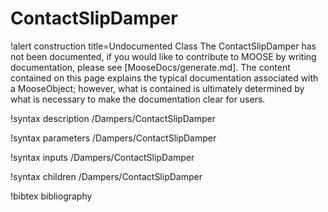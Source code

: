 <!-- MOOSE Documentation Stub: Remove this when content is added. -->

# ContactSlipDamper

!alert construction title=Undocumented Class
The ContactSlipDamper has not been documented, if you would like to contribute to MOOSE by
writing documentation, please see [MooseDocs/generate.md]. The content contained on this page explains
the typical documentation associated with a MooseObject; however, what is contained is ultimately
determined by what is necessary to make the documentation clear for users.

!syntax description /Dampers/ContactSlipDamper

!syntax parameters /Dampers/ContactSlipDamper

!syntax inputs /Dampers/ContactSlipDamper

!syntax children /Dampers/ContactSlipDamper

!bibtex bibliography
